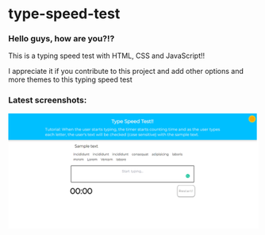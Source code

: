 # type-speed-test
<h3>Hello guys, how are you?!?</h3>
<p>This is a typing speed test with HTML, CSS and JavaScript!!</p>
<p>I appreciate it if you contribute to this project and add other options and more themes to this typing speed test</p>
<h3>Latest screenshots:</h3>
<img src="sample.png" alt="Project screenshot">